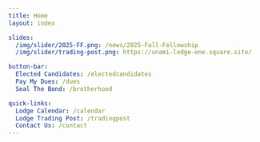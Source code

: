 ```yaml
---
title: Home
layout: index

slides:
  /img/slider/2025-FF.png: /news/2025-Fall-Fellowship
  /img/slider/trading-post.png: https://unami-lodge-one.square.site/

button-bar:
  Elected Candidates: /electedcandidates
  Pay My Dues: /dues
  Seal The Bond: /brotherhood

quick-links:
  Lodge Calendar: /calendar
  Lodge Trading Post: /tradingpost
  Contact Us: /contact
---
```

